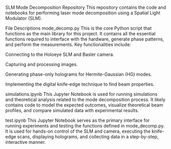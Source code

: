 SLM Mode Decomposition Repository
This repository contains the code and notebooks for performing laser mode decomposition using a Spatial Light Modulator (SLM).

File Descriptions
mode_decomp.py
This is the core Python script that functions as the main library for this project. It contains all the essential functions required to interface with the hardware, generate phase patterns, and perform the measurements. Key functionalities include:

Connecting to the Holoeye SLM and Basler camera.

Capturing and processing images.

Generating phase-only holograms for Hermite-Gaussian (HG) modes.

Implementing the digital knife-edge technique to find beam properties.

simulations.ipynb
This Jupyter Notebook is used for running simulations and theoretical analysis related to the mode decomposition process. It likely contains code to model the expected outcomes, visualize theoretical beam profiles, and compare simulated data with experimental results.

test.ipynb
This Jupyter Notebook serves as the primary interface for running experiments and testing the functions defined in mode_decomp.py. It is used for hands-on control of the SLM and camera, executing the knife-edge scans, displaying holograms, and collecting data in a step-by-step, interactive manner.

